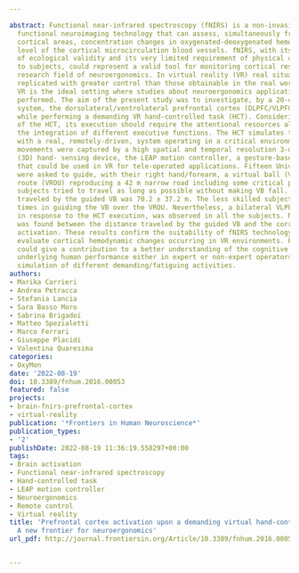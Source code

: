 ---
abstract: Functional near-infrared spectroscopy (fNIRS) is a non-invasive vascular-based
  functional neuroimaging technology that can assess, simultaneously from multiple
  cortical areas, concentration changes in oxygenated-deoxygenated hemoglobin at the
  level of the cortical microcirculation blood vessels. fNIRS, with its high degree
  of ecological validity and its very limited requirement of physical constraints
  to subjects, could represent a valid tool for monitoring cortical responses in the
  research field of neuroergonomics. In virtual reality (VR) real situations can be
  replicated with greater control than those obtainable in the real world. Therefore,
  VR is the ideal setting where studies about neuroergonomics applications can be
  performed. The aim of the present study was to investigate, by a 20-channel fNIRS
  system, the dorsolateral/ventrolateral prefrontal cortex (DLPFC/VLPFC) in subjects
  while performing a demanding VR hand-controlled task (HCT). Considering the complexity
  of the HCT, its execution should require the attentional resources allocation and
  the integration of different executive functions. The HCT simulates the interaction
  with a real, remotely-driven, system operating in a critical environment. The hand
  movements were captured by a high spatial and temporal resolution 3-dimensional
  (3D) hand- sensing device, the LEAP motion controller, a gesture-based control interface
  that could be used in VR for tele-operated applications. Fifteen University students
  were asked to guide, with their right hand/forearm, a virtual ball (VB) over a virtual
  route (VROU) reproducing a 42 m narrow road including some critical points. The
  subjects tried to travel as long as possible without making VB fall. The distance
  traveled by the guided VB was 70.2 ± 37.2 m. The less skilled subjects failed several
  times in guiding the VB over the VROU. Nevertheless, a bilateral VLPFC activation,
  in response to the HCT execution, was observed in all the subjects. No correlation
  was found between the distance traveled by the guided VB and the corresponding cortical
  activation. These results confirm the suitability of fNIRS technology to objectively
  evaluate cortical hemodynamic changes occurring in VR environments. Future studies
  could give a contribution to a better understanding of the cognitive mechanisms
  underlying human performance either in expert or non-expert operators during the
  simulation of different demanding/fatiguing activities.
authors:
- Marika Carrieri
- Andrea Petracca
- Stefania Lancia
- Sara Basso Moro
- Sabrina Brigadoi
- Matteo Spezialetti
- Marco Ferrari
- Giuseppe Placidi
- Valentina Quaresima
categories:
- OxyMon
date: '2022-08-19'
doi: 10.3389/fnhum.2016.00053
featured: false
projects:
- brain-fnirs-prefrontal-cortex
- virtual-reality
publication: '*Frontiers in Human Neuroscience*'
publication_types:
- '2'
publishDate: 2022-08-19 11:36:19.558297+00:00
tags:
- Brain activation
- Functional near-infrared spectroscopy
- Hand-controlled task
- LEAP motion controller
- Neuroergonomics
- Remote control
- Virtual reality
title: 'Prefrontal cortex activation upon a demanding virtual hand-controlled task:
  A new frontier for neuroergonomics'
url_pdf: http://journal.frontiersin.org/Article/10.3389/fnhum.2016.00053/abstract

---

